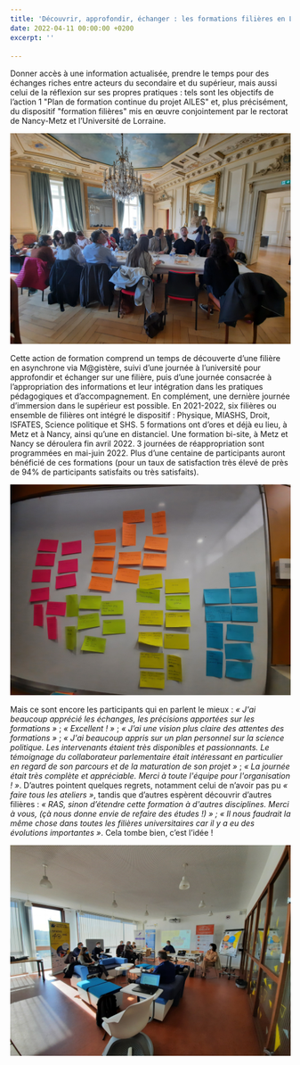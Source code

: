 ```yaml
---
title: 'Découvrir, approfondir, échanger : les formations filières en Lorraine.'
date: 2022-04-11 00:00:00 +0200
excerpt: ''

---
```

Donner accès à une information actualisée, prendre le temps pour des échanges riches entre acteurs du secondaire et du supérieur, mais aussi celui de la réflexion sur ses propres pratiques : tels sont les objectifs de l’action 1 "Plan de formation continue du projet AILES" et, plus précisément, du dispositif "formation filières" mis en œuvre conjointement par le rectorat de Nancy-Metz et l’Université de Lorraine.

![](/uploads/nl_5_3.jpg)

Cette action de formation comprend un temps de découverte d’une filière en asynchrone via M@gistère, suivi d’une journée à l’université pour approfondir et échanger sur une filière, puis d’une journée consacrée à l’appropriation des informations et leur intégration dans les pratiques pédagogiques et d’accompagnement. En complément, une dernière journée d’immersion dans le supérieur est possible. En 2021-2022, six filières ou ensemble de filières ont intégré le dispositif : Physique, MIASHS, Droit, ISFATES, Science politique et SHS. 5 formations ont d’ores et déjà eu lieu, à Metz et à Nancy, ainsi qu’une en distanciel. Une formation bi-site, à Metz et Nancy se déroulera fin avril 2022. 3 journées de réappropriation sont programmées en mai-juin 2022. Plus d’une centaine de participants auront bénéficié de ces formations (pour un taux de satisfaction très élevé de près de 94% de participants satisfaits ou très satisfaits).

![](/uploads/nl_5_4.jpg)

Mais ce sont encore les participants qui en parlent le mieux : _« J'ai beaucoup apprécié les échanges, les précisions apportées sur les formations »_ ; _« Excellent ! »_ ; _« J’ai une vision plus claire des attentes des formations »_ ; _« J'ai beaucoup appris sur un plan personnel sur la science politique. Les intervenants étaient très disponibles et passionnants. Le témoignage du collaborateur parlementaire était intéressant en particulier en regard de son parcours et de la maturation de son projet »_ ; _« La journée était très complète et appréciable. Merci à toute l'équipe pour l'organisation ! »_. D’autres pointent quelques regrets, notamment celui de n’avoir pas pu _« faire tous les ateliers »_, tandis que d’autres espèrent découvrir d’autres filières : _« RAS, sinon d’étendre cette formation à d'autres disciplines. Merci à vous, (çà nous donne envie de refaire des études !) » ; « Il nous faudrait la même chose dans toutes les filières universitaires car il y a eu des évolutions importantes »_. Cela tombe bien, c’est l’idée !

![](/uploads/nl_5_2.jpg)